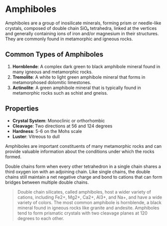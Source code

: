 # Amphiboles

Amphiboles are a group of inosilicate minerals, forming prism or needle-like crystals, composed of double chain SiO₄ tetrahedra, linked at the vertices and generally containing ions of iron and/or magnesium in their structures. They are commonly found in metamorphic and igneous rocks.

## Common Types of Amphiboles

1. **Hornblende**: A complex dark green to black amphibole mineral found in many igneous and metamorphic rocks.
2. **Tremolite**: A white to light green amphibole mineral that forms in metamorphosed dolomitic limestones.
3. **Actinolite**: A green amphibole mineral that is typically found in metamorphic rocks such as schist and gneiss.

## Properties

- **Crystal System**: Monoclinic or orthorhombic
- **Cleavage**: Two directions at 56 and 124 degrees
- **Hardness**: 5-6 on the Mohs scale
- **Luster**: Vitreous to dull

Amphiboles are important constituents of many metamorphic rocks and can provide valuable information about the conditions under which the rocks formed.

Double chains form when every other tetrahedron in a single chain shares a third oxygen ion with an adjoining chain. Like single chains, the double chains still maintain a net negative charge and bond to cations that can form bridges between multiple double chains.

> Double chain silicates, called amphiboles, host a wider variety of cations, including Fe2+, Mg2+, Ca2+, Al3+, and Na+, and have a wide variety of colors. The most common amphibole is hornblende, a black mineral found in igneous rocks like granite and andesite. Amphiboles tend to form prismatic crystals with two cleavage planes at 120 degrees to each other.